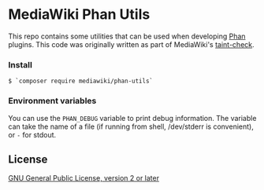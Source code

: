 MediaWiki Phan Utils
===============================

This repo contains some utilities that can be used when developing [Phan] plugins.
This code was originally written as part of MediaWiki's [taint-check].

### Install

    $ `composer require mediawiki/phan-utils`

### Environment variables

You can use the `PHAN_DEBUG` variable to print debug information. The variable can take
the name of a file (if running from shell, /dev/stderr is convenient), or `-` for stdout.

License
-------

[GNU General Public License, version 2 or later]

[taint-check]: https://github.com/wikimedia/phan-taint-check-plugin
[Phan]: https://github.com/phan/phan
[GNU General Public License, version 2 or later]: COPYING
